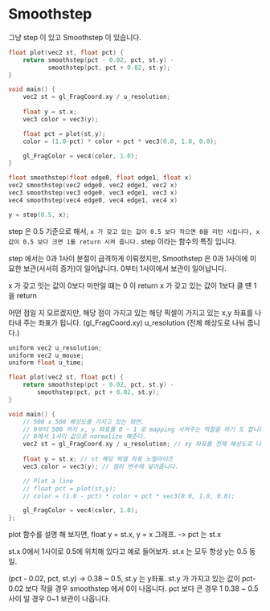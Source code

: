 # Smoothstep 




그냥 step 이 있고 Smoothstep 이 있습니다.


``` c++
float plot(vec2 st, float pct) {
    return smoothstep(pct - 0.02, pct, st.y) - 
           smoothstep(pct, pct + 0.02, st.y);
}

void main() {
    vec2 st = gl_FragCoord.xy / u_resolution;
    
    float y = st.x;
    vec3 color = vec3(y);

    float pct = plot(st,y);
    color = (1.0-pct) * color + pct * vec3(0.0, 1.0, 0.0); 

    gl_FragColor = vec4(color, 1.0);
}
```

``` c++
float smoothstep(float edge0, float edge1, float x)
vec2 smoothstep(vec2 edge0, vec2 edge1, vec2 x) 
vec3 smoothstep(vec3 edge0, vec3 edge1, vec3 x)
vec4 smoothstep(vec4 edge0, vec4 edge1, vec4 x)
```

``` c++
y = step(0.5, x);
```

step 은 0.5 기준으로 해서, `x 가 갖고 있는 값이 0.5 보다 작으면 0을 리턴 시킵니다, x 값이 0.5 보다 크면 1를 return 시켜 줍니다.`
step 이라는 함수의 특징 입니다.

step 에서는 0과 1사이 분절이 급격하게 이뤄졌지만, Smoothstep 은 0과 1사이에 미묘한 보관(서서히 증가)이 일어납니다.
0부터 1사이에서 보관이 일어납니다.

x 가 갖고 잇는 값이 0보다 미만일 떄는 0 이 return
x 가 갖고 있는 값이 1보다 클 떈 1을 return 

어떤 점일 지 모르겠지만, 해당 점이 가지고 있는 해당 픽셀이 가지고 있는 x,y 좌표를 나타내 주는 좌표가 됩니다. (gl_FragCoord.xy)
u_resolution (전체 해상도로 나눠 줍니다.)


``` c++
uniform vec2 u_resolution;
uniform vec2 u_mouse;
uniform float u_time;

float plot(vec2 st, float pct) {
    return smoothstep(pct - 0.02, pct, st.y) - 
        smoothstep(pct, pct + 0.02, st.y); 
}

void main() {
    // 500 x 500 해상도를 가지고 있는 화면.
    // 0부터 500 까지 x, y 좌표를 0 ~ 1 로 mapping 시켜주는 역할을 하기 도 합니다.
    // 0에서 1사이 값으로 normalize 해준다. 
    vec2 st = gl_FragCoord.xy / u_resolution; // xy 좌표를 전체 해상도로 나눠 줍니다.
 
    float y = st.x; // st 해당 픽셀 좌표 노멀라이즈  
    vec3 color = vec3(y); // 컬러 변수에 넣어줍니다. 

    // Plot a line
    // float pct = plot(st,y); 
    // color = (1.0 - pct) * color + pct * vec3(0.0, 1.0, 0.0);

    gl_FragColor = vec4(color, 1.0);
};
```


plot 함수를 설명 해 보자면,
float y = st.x, y = x 그래프.
-> pct 는 st.x 

st.x 0에서 1사이로 0.5에 위치해 있다고 예로 들어보자.
st.x 는 모두 항상 y는 0.5 동일.

(pct - 0.02, pct, st.y) -> 0.38 ~ 0.5, st.y 는 y좌표.
st.y 가 가지고 있는 값이
pct-0.02 보다 작을 경우 smoothstep 에서 0이 나옵니다.
pct 보다 큰 경우 1
0.38 ~ 0.5 사이 일 경우 0~1 보관이 나옵니다.

